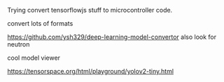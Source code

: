 Trying convert tensorflowjs stuff to microcontroller code.



convert lots of formats

https://github.com/ysh329/deep-learning-model-convertor
also look for neutron


cool model viewer

https://tensorspace.org/html/playground/yolov2-tiny.html

